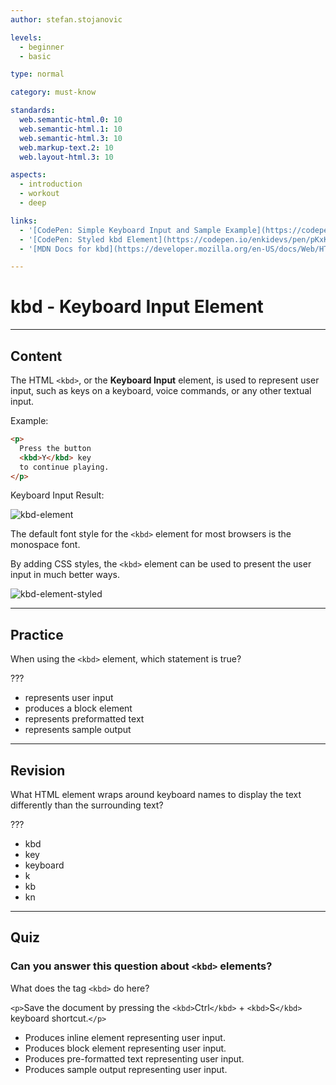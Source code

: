 ```yaml
---
author: stefan.stojanovic

levels:
  - beginner
  - basic

type: normal

category: must-know

standards:
  web.semantic-html.0: 10
  web.semantic-html.1: 10
  web.semantic-html.3: 10
  web.markup-text.2: 10
  web.layout-html.3: 10

aspects:
  - introduction
  - workout
  - deep

links:
  - '[CodePen: Simple Keyboard Input and Sample Example](https://codepen.io/enkidevs/pen/NBjJNV){code}'
  - '[CodePen: Styled kbd Element](https://codepen.io/enkidevs/pen/pKxKGE){code}'
  - '[MDN Docs for kbd](https://developer.mozilla.org/en-US/docs/Web/HTML/Element/kbd){website}'

---
```

# kbd - Keyboard Input Element
---
## Content

The HTML `<kbd>`, or the **Keyboard Input** element, is used to represent user input, such as keys on a keyboard, voice commands, or any other textual input.

Example:
```html
<p>
  Press the button
  <kbd>Y</kbd> key
  to continue playing.
</p>
```

Keyboard Input Result:

![kbd-element](%3Csvg%20xmlns%3D%22http%3A%2F%2Fwww.w3.org%2F2000%2Fsvg%22%20width%3D%22320%22%20height%3D%2292%22%3E%3Cg%20fill%3D%22none%22%20fill-rule%3D%22evenodd%22%3E%3Crect%20width%3D%22320%22%20height%3D%2292%22%20fill%3D%22%23FFF%22%20rx%3D%229%22%2F%3E%3Ctext%20fill%3D%22%23000%22%20font-family%3D%22LucidaGrande%2C%20Lucida%20Grande%22%20font-size%3D%2216%22%3E%3Ctspan%20x%3D%2218%22%20y%3D%2232%22%3EOn%20a%20Mac%2C%20use%20the%20keys%3A%3C%2Ftspan%3E%20%3Ctspan%20x%3D%2218%22%20y%3D%2250%22%3E%E2%8C%98%3C%2Ftspan%3E%20%3Ctspan%20x%3D%2234%22%20y%3D%2250%22%20font-family%3D%22Courier%22%3E%20cmd%20%2B%20%3C%2Ftspan%3E%20%3Ctspan%20x%3D%22101.21094%22%20y%3D%2250%22%3E%E2%87%A7%3C%2Ftspan%3E%20%3Ctspan%20x%3D%22117.21094%22%20y%3D%2250%22%20font-family%3D%22Courier%22%3E%20shift%20%2B%204%3C%2Ftspan%3E%20%3Ctspan%20x%3D%22213.22656%22%20y%3D%2250%22%20font-family%3D%22ArialMT%2C%20Arial%22%3E%20%3C%2Ftspan%3E%20%3Ctspan%20x%3D%2218%22%20y%3D%2269%22%20font-family%3D%22ArialMT%2C%20Arial%22%3Eto%20take%20a%20screenshot%20of%20a%20selected%20area.%3C%2Ftspan%3E%3C%2Ftext%3E%3C%2Fg%3E%3C%2Fsvg%3E)

The default font style for the `<kbd>` element for most browsers is the monospace font.

By adding CSS styles, the `<kbd>` element can be used to present the user input in much better ways. 

![kbd-element-styled](%3Csvg%20xmlns%3D%22http%3A%2F%2Fwww.w3.org%2F2000%2Fsvg%22%20width%3D%22320%22%20height%3D%2292%22%3E%3Cg%20fill%3D%22none%22%20fill-rule%3D%22evenodd%22%3E%3Crect%20width%3D%22320%22%20height%3D%2292%22%20fill%3D%22%23FFF%22%20rx%3D%229%22%2F%3E%3Crect%20width%3D%2265%22%20height%3D%2221%22%20x%3D%2219%22%20y%3D%2238%22%20fill%3D%22%23000%22%20rx%3D%222%22%2F%3E%3Crect%20width%3D%2283%22%20height%3D%2221%22%20x%3D%22107%22%20y%3D%2238%22%20fill%3D%22%23000%22%20rx%3D%222%22%2F%3E%3Crect%20width%3D%2223%22%20height%3D%2221%22%20x%3D%22207%22%20y%3D%2238%22%20fill%3D%22%23000%22%20rx%3D%222%22%2F%3E%3Ctext%20fill%3D%22%23000%22%20font-family%3D%22LucidaGrande%2C%20Lucida%20Grande%22%20font-size%3D%2216%22%3E%3Ctspan%20x%3D%2218%22%20y%3D%2230%22%3EOn%20a%20Mac%2C%20use%20the%20keys%3A%3C%2Ftspan%3E%20%3Ctspan%20x%3D%2218%22%20y%3D%2252%22%3E%20%3C%2Ftspan%3E%20%20%3Ctspan%20x%3D%2218%22%20y%3D%2274%22%20font-family%3D%22ArialMT%2C%20Arial%22%3Eto%20take%20a%20screenshot%20of%20a%20selected%20area.%3C%2Ftspan%3E%3C%2Ftext%3E%3Ctext%20fill%3D%22%23000%22%20font-family%3D%22LucidaGrande%2C%20Lucida%20Grande%22%20font-size%3D%2216%22%3E%3Ctspan%20x%3D%2289%22%20y%3D%2252%22%3E%2B%3C%2Ftspan%3E%3C%2Ftext%3E%3Ctext%20fill%3D%22%23000%22%20font-family%3D%22LucidaGrande%2C%20Lucida%20Grande%22%20font-size%3D%2216%22%3E%3Ctspan%20x%3D%22192%22%20y%3D%2252%22%3E%2B%3C%2Ftspan%3E%3C%2Ftext%3E%3Ctext%20fill%3D%22%23FFF%22%20font-family%3D%22LucidaGrande%2C%20Lucida%20Grande%22%20font-size%3D%2216%22%3E%3Ctspan%20x%3D%22111%22%20y%3D%2254%22%3E%E2%87%A7%3C%2Ftspan%3E%20%3Ctspan%20x%3D%22127%22%20y%3D%2254%22%20font-family%3D%22Courier%22%3E%20shift%3C%2Ftspan%3E%3C%2Ftext%3E%3Ctext%20fill%3D%22%23FFF%22%20font-family%3D%22LucidaGrande%2C%20Lucida%20Grande%22%20font-size%3D%2216%22%3E%3Ctspan%20x%3D%2224%22%20y%3D%2254%22%3E%E2%8C%98%3C%2Ftspan%3E%20%3Ctspan%20x%3D%2240%22%20y%3D%2254%22%20font-family%3D%22Courier%22%3E%20cmd%3C%2Ftspan%3E%3C%2Ftext%3E%3Ctext%20fill%3D%22%23FFF%22%20font-family%3D%22Courier%22%20font-size%3D%2216%22%3E%3Ctspan%20x%3D%22214%22%20y%3D%2254%22%3E4%3C%2Ftspan%3E%3C%2Ftext%3E%3C%2Fg%3E%3C%2Fsvg%3E)

<!--[View CodePen](https://codepen.io/enkidevs/pen/pKxKGE)-->

---
## Practice

When using the `<kbd>` element, which statement is true?

???

* represents user input
* produces a block element
* represents preformatted text
* represents sample output

---
## Revision

What HTML element wraps around keyboard names to display the text differently than the surrounding text?

???

* kbd
* key
* keyboard
* k
* kb
* kn

---
## Quiz

### Can you answer this question about `<kbd>` elements?

What does the tag `<kbd>` do here?

`<p>`Save the document by pressing the `<kbd>`Ctrl`</kbd>` + `<kbd>`S`</kbd>` keyboard shortcut.`</p>`

* Produces inline element representing user input.
* Produces block element representing user input.
* Produces pre-formatted text representing user input.
* Produces sample output representing user input.
